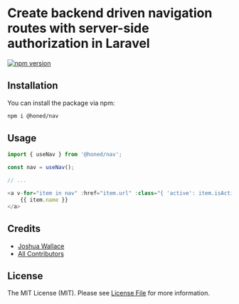 # Create backend driven navigation routes with server-side authorization in Laravel
[![npm version](https://badge.fury.io/js/%40honed%2Fnav.svg)](https://badge.fury.io/js/%40honed%2Fnav)


## Installation
You can install the package via npm:

```bash
npm i @honed/nav
```

## Usage

```javascript
import { useNav } from '@honed/nav';

const nav = useNav();

// ...

<a v-for="item in nav" :href="item.url" :class="{ 'active': item.isActive }">
    {{ item.name }}
</a>
```

## Credits

- [Joshua Wallace](https://github.com/honedlabs)
- [All Contributors](../../contributors)

## License
The MIT License (MIT). Please see [License File](LICENSE.md) for more information.